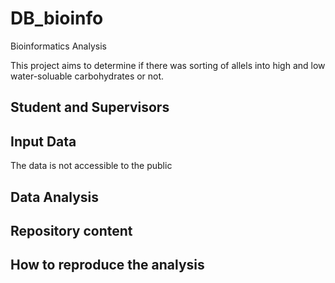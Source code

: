 # DB_bioinfo
Bioinformatics Analysis 

This project aims to determine if there was sorting of allels into high and low water-soluable carbohydrates or not.  

## Student and Supervisors


## Input Data  
The data is not accessible to the public  

## Data Analysis 

## Repository content

## How to reproduce the analysis  
